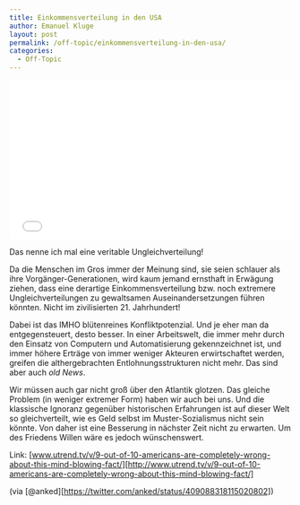 ```yaml
---
title: Einkommensverteilung in den USA
author: Emanuel Kluge
layout: post
permalink: /off-topic/einkommensverteilung-in-den-usa/
categories:
  - Off-Topic
---
```


<div style="position: relative; max-width: 560px; padding-top: 56.25%; margin: 1em 0; overflow: hidden">
  <iframe width="560" height="315" src="//www.youtube-nocookie.com/embed/QPKKQnijnsM?rel=0" frameborder="0" allowfullscreen="" style="position: absolute; top: 0; right: 0; bottom: 0; left: 0; width: 100%; height: 100%"></iframe>
</div>

Das nenne ich mal eine veritable Ungleichverteilung!

Da die Menschen im Gros immer der Meinung sind, sie seien schlauer als ihre Vorgänger-Generationen, wird kaum jemand ernsthaft in Erwägung ziehen, dass eine derartige Einkommensverteilung bzw. noch extremere Ungleichverteilungen zu gewaltsamen Auseinandersetzungen führen könnten. Nicht im zivilisierten 21. Jahrhundert!

Dabei ist das IMHO blütenreines Konfliktpotenzial. Und je eher man da entgegensteuert, desto besser. In einer Arbeitswelt, die immer mehr durch den Einsatz von Computern und Automatisierung gekennzeichnet ist, und immer höhere Erträge von immer weniger Akteuren erwirtschaftet werden, greifen die althergebrachten Entlohnungsstrukturen nicht mehr. Das sind aber auch *old News*.

Wir müssen auch gar nicht groß über den Atlantik glotzen. Das gleiche Problem (in weniger extremer Form) haben wir auch bei uns. Und die klassische Ignoranz gegenüber historischen Erfahrungen ist auf dieser Welt so gleichverteilt, wie es Geld selbst im Muster-Sozialismus nicht sein könnte. Von daher ist eine Besserung in nächster Zeit nicht zu erwarten. Um des Friedens Willen wäre es jedoch wünschenswert.

Link: [www.utrend.tv/v/9-out-of-10-americans-are-completely-wrong-about-this-mind-blowing-fact/][http://www.utrend.tv/v/9-out-of-10-americans-are-completely-wrong-about-this-mind-blowing-fact/]

(via [@anked][https://twitter.com/anked/status/409088318115020802])
